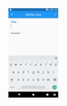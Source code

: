 <img src="https://github.com/MahmoodImtiaz93/Flutter-Notes-App/blob/main/Images/Add%20Notes.png" width="100">
